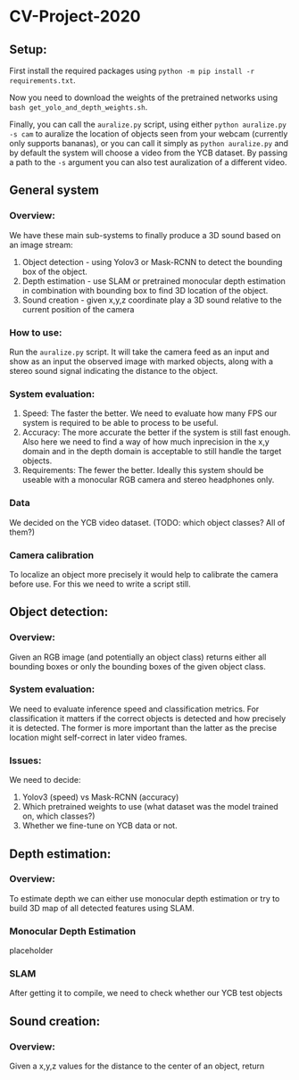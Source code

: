 # CV-Project-2020

## Setup:
First install the required packages using `python -m pip install -r requirements.txt`.

Now you need to download the weights of the pretrained networks using `bash get_yolo_and_depth_weights.sh`.

Finally, you can call the `auralize.py` script, using either `python auralize.py -s cam` to auralize the location of 
objects seen from your webcam (currently only supports bananas), or you can call it simply as `python auralize.py` and
by default the system will choose a video from the YCB dataset. By passing a path to the `-s` argument you can also 
test auralization of a different video.

## General system
### Overview:
We have these main sub-systems to finally produce a 3D sound based on an image stream:
1. Object detection - using Yolov3 or Mask-RCNN to detect the bounding box of the object.
2. Depth estimation - use SLAM or pretrained monocular depth estimation in combination with bounding box to find 3D location of the object.
3. Sound creation - given x,y,z coordinate play a 3D sound relative to the current position of the camera
### How to use:
Run the `auralize.py` script. It will take the camera feed as an input and show as an input the observed image with marked objects, along with a stereo sound signal indicating the distance to the object.
### System evaluation:
1. Speed: The faster the better. We need to evaluate how many FPS our system is required to be able to process to be useful.
2. Accuracy: The more accurate the better if the system is still fast enough. Also here we need to find a way of how much inprecision in the x,y domain and in the depth domain is acceptable to still handle the target objects.
3. Requirements: The fewer the better. Ideally this system should be useable with a monocular RGB camera and stereo headphones only.
### Data
We decided on the YCB video dataset. (TODO: which object classes? All of them?)
### Camera calibration
To localize an object more precisely it would help to calibrate the camera before use. For this we need to write a script still.

## Object detection:
### Overview:
Given an RGB image (and potentially an object class) returns either all bounding boxes or only the bounding boxes of the given object class.
### System evaluation:
We need to evaluate inference speed and classification metrics. For classification it matters if the correct objects is detected and how precisely it is detected. The former is more important than the latter as the precise location might self-correct in later video frames.
### Issues:
We need to decide:
  1. Yolov3 (speed) vs Mask-RCNN (accuracy)
  2. Which pretrained weights to use (what dataset was the model trained on, which classes?)
  3. Whether we fine-tune on YCB data or not.
  
## Depth estimation:
### Overview:
To estimate depth we can either use monocular depth estimation or try to build 3D map of all detected features using SLAM.
### Monocular Depth Estimation
placeholder
### SLAM
After getting it to compile, we need to check whether our YCB test objects

## Sound creation:
### Overview:
Given a x,y,z values for the distance to the center of an object, return

